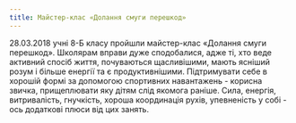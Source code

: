 ```yaml
---
title: Майстер-клас «Долання смуги перешкод»
---
```


28.03.2018 учні 8-Б класу пройшли майстер-клас «Долання смуги перешкод». Школярам вправи дуже сподобалися, адже ті, хто веде активний спосіб життя, почуваються щасливішими, мають ясніший розум і більше енергії та є продуктивнішими. Підтримувати себе в хорошій формі за допомогою спортивних навантажень - корисна звичка, прищеплювати яку дітям слід якомога раніше. Сила, енергія, витривалість, гнучкість, хороша координація рухів, упевненість у собі - ось додаткові плюси від цих занять.

<slideshow id="_/72157689320046440" />
